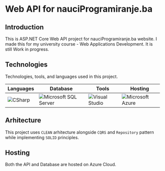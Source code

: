 # Web API for nauciProgramiranje.ba

## Introduction
This is ASP.NET Core Web API project for nauciProgramiranje.ba website. I made this for my university course - Web Applications Development. It is still Work in progress.

## Technologies

Technologies, tools, and languages used in this project.

| Languages | Database | Tools | Hosting |
| --- | --- | --- | --- |
| ![CSharp](https://a11ybadges.com/badge?logo=csharp) | ![Microsoft SQL Server](https://a11ybadges.com/badge?logo=microsoftsqlserver) | ![Visual Studio](https://a11ybadges.com/badge?logo=visualstudio) | ![Microsoft Azure](https://a11ybadges.com/badge?logo=microsoftazure) |


## Arhitecture
This project uses `CLEAN` arhitecture alongside `CQRS` and `Repository` pattern while implementing `SOLID` principles.

## Hosting
Both the API and Database are hosted on Azure Cloud.
